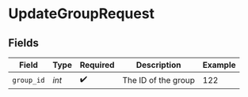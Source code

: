 # UpdateGroupRequest


## Fields

| Field               | Type                | Required            | Description         | Example             |
| ------------------- | ------------------- | ------------------- | ------------------- | ------------------- |
| `group_id`          | *int*               | :heavy_check_mark:  | The ID of the group | 122                 |